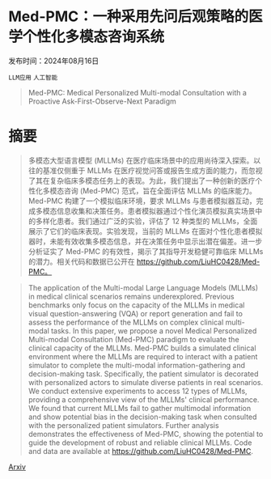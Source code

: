 # Med-PMC：一种采用先问后观策略的医学个性化多模态咨询系统

发布时间：2024年08月16日

`LLM应用` `人工智能`

> Med-PMC: Medical Personalized Multi-modal Consultation with a Proactive Ask-First-Observe-Next Paradigm

# 摘要

> 多模态大型语言模型 (MLLMs) 在医疗临床场景中的应用尚待深入探索。以往的基准仅侧重于 MLLMs 在医疗视觉问答或报告生成方面的能力，而忽视了其在复杂临床多模态任务上的表现。为此，我们提出了一种创新的医疗个性化多模态咨询 (Med-PMC) 范式，旨在全面评估 MLLMs 的临床能力。Med-PMC 构建了一个模拟临床环境，要求 MLLMs 与患者模拟器互动，完成多模态信息收集和决策任务。患者模拟器通过个性化演员模拟真实场景中的多样化患者。我们通过广泛的实验，评估了 12 种类型的 MLLMs，全面展示了它们的临床表现。实验发现，当前的 MLLMs 在面对个性化患者模拟器时，未能有效收集多模态信息，并在决策任务中显示出潜在偏差。进一步分析证实了 Med-PMC 的有效性，揭示了其指导开发稳健可靠临床 MLLMs 的潜力。相关代码和数据已公开在 https://github.com/LiuHC0428/Med-PMC。

> The application of the Multi-modal Large Language Models (MLLMs) in medical clinical scenarios remains underexplored. Previous benchmarks only focus on the capacity of the MLLMs in medical visual question-answering (VQA) or report generation and fail to assess the performance of the MLLMs on complex clinical multi-modal tasks. In this paper, we propose a novel Medical Personalized Multi-modal Consultation (Med-PMC) paradigm to evaluate the clinical capacity of the MLLMs. Med-PMC builds a simulated clinical environment where the MLLMs are required to interact with a patient simulator to complete the multi-modal information-gathering and decision-making task. Specifically, the patient simulator is decorated with personalized actors to simulate diverse patients in real scenarios. We conduct extensive experiments to access 12 types of MLLMs, providing a comprehensive view of the MLLMs' clinical performance. We found that current MLLMs fail to gather multimodal information and show potential bias in the decision-making task when consulted with the personalized patient simulators. Further analysis demonstrates the effectiveness of Med-PMC, showing the potential to guide the development of robust and reliable clinical MLLMs. Code and data are available at https://github.com/LiuHC0428/Med-PMC.

[Arxiv](https://arxiv.org/abs/2408.08693)